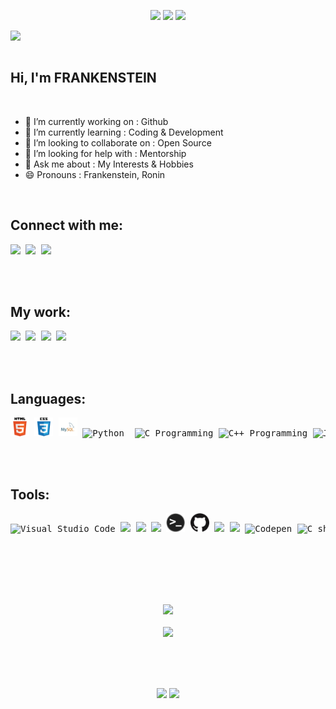 <p align="center">
<img width="250px"src="https://thumbs.gfycat.com/ValidPitifulGnu-size_restricted.gif">
<img width="250px" src="https://i.pinimg.com/originals/df/16/bf/df16bf2d5be8cd64c3d10e685babec22.gif">
<img width="250px" src="https://thumbs.gfycat.com/ValidPitifulGnu-size_restricted.gif">
</p>
<img align="left" width="390px" src="https://i.pinimg.com/originals/28/02/00/28020003d4a493c78d8202ba6c35f179.gif">
<br>
<br>

## Hi, I'm FRANKENSTEIN
<br>

- 🔭 I’m currently working on       : Github
- 🌱 I’m currently learning         : Coding & Development
- 👯 I’m looking to collaborate on  : Open Source 
- 🤔 I’m looking for help with      : Mentorship
- 💬 Ask me about                   : My Interests & Hobbies
- 😄 Pronouns                       : Frankenstein, Ronin
<br>

## Connect with me:
<pre>
<img width="30px" src="https://img.icons8.com/fluent/50/000000/facebook-new.png" /> <img width="30px" src="https://img.icons8.com/fluent/48/000000/instagram-new.png"/> <img width="30px" src="https://img.icons8.com/fluent/48/000000/linkedin.png"/>
</pre>
<br>
<br>

## My work:
<pre>
<img width="30px" src="https://img.icons8.com/fluent/48/000000/github.png"/> <img width="30px" src="https://img.icons8.com/ios-filled/50/000000/codepen.png" /> <img width="30px" src="https://upload.wikimedia.org/wikipedia/commons/4/40/HackerRank_Icon-1000px.png"> <img width="30px" src="https://img.icons8.com/color/48/000000/gitlab.png">
</pre>
<br>
<br>

## Languages:
<pre>
<img alt="HTML5" width="30px" src="https://raw.githubusercontent.com/github/explore/80688e429a7d4ef2fca1e82350fe8e3517d3494d/topics/html/html.png" /> <img alt="CSS3" width="30px" src="https://raw.githubusercontent.com/github/explore/80688e429a7d4ef2fca1e82350fe8e3517d3494d/topics/css/css.png" /> <img alt="MySQL" width="30px" src="https://raw.githubusercontent.com/github/explore/80688e429a7d4ef2fca1e82350fe8e3517d3494d/topics/mysql/mysql.png" /> <img alt="Python" width="30px" src="https://img.icons8.com/color/48/000000/python.png" />  <img alt="C Programming" width="30px" src="https://img.icons8.com/color/48/000000/c-programming.png" /> <img alt="C++ Programming" width="30px" src="https://img.icons8.com/color/48/000000/c-plus-plus-logo.png" /> <img alt="Java" width="30px" src="https://img.icons8.com/color/48/000000/java-coffee-cup-logo.png" /> <img alt="Dart Programming" width="30px" src="https://img.icons8.com/color/48/000000/dart.png" /> <img alt="Csharp" width="30px" src="https://img.icons8.com/color/48/000000/c-sharp-logo.png" />
</pre>
<br>
<br>

## Tools:
<pre>
<img alt="Visual Studio Code" width="30px" src="https://img.icons8.com/fluent/48/000000/visual-studio-code-2019.png" /> <img width="30px" src="https://img.icons8.com/officel/40/000000/java-eclipse.png" /> <img width="30px" src="https://images-wixmp-ed30a86b8c4ca887773594c2.wixmp.com/i/04e507cc-4c35-44f5-814b-96b04937d5e9/dz2gp2-625ed5b3-fc9c-43f3-ba05-9942eda68f11.png"> <img width="30px" src="https://upload.wikimedia.org/wikipedia/commons/thumb/3/38/Jupyter_logo.svg/1200px-Jupyter_logo.svg.png"> <img alt="Terminal" width="30px" src="https://raw.githubusercontent.com/github/explore/80688e429a7d4ef2fca1e82350fe8e3517d3494d/topics/terminal/terminal.png" /> <img alt="GitHub" width="30px" src="https://raw.githubusercontent.com/github/explore/78df643247d429f6cc873026c0622819ad797942/topics/github/github.png" /> <img width="30px" src="https://img.icons8.com/color/48/000000/gitlab.png"> <img width="30px" src="https://avatars2.githubusercontent.com/u/33467679?s=400&v=4g"> <img alt="Codepen" width="30px" src="https://img.icons8.com/ios-filled/50/000000/codepen.png" /> <img alt="C sharp" width="30px" src="https://techcrunch.com/wp-content/uploads/2013/08/canva-circle-logo.png?w=1024" />
</pre>
<br>
<br>
<br>
<br>
<br>
<p align="center">
<img src="https://github-readme-stats.vercel.app/api/top-langs/?username=I-AM-FRANKENSTEIN&hide=TeX&layout=compact" >
<br>
<br>
<img  src="https://github-readme-stats.vercel.app/api?username=I-AM-FRANKENSTEIN&&show_icons=true&title_color=151515&icon_color=00FF7F&text_color=000000&bg_color=ffffff" height="175px">
</p>
<br>
<br>
<br>
<p align="center">

<img src="https://github-profile-trophy.vercel.app/?username=I-AM-FRANKENSTEIN&theme=light">

<img width="150px" src="https://camo.githubusercontent.com/f991b3432f988f2fe400e8134cdbeccc72d3e668/68747470733a2f2f7265732e636c6f7564696e6172792e636f6d2f646576706f73742f696d6167652f66657463682f732d2d3373526c393931582d2d2f68747470733a2f2f6769746875622e636f6d2f6e70656e7472656c2f6f63746f636c697070792f626c6f622f6d61737465722f676966732f74656e7461636c65732e67696625334672617725334474727565">
</p>
